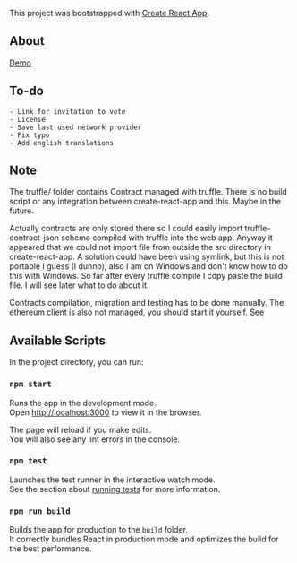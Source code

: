 This project was bootstrapped with [Create React App](https://github.com/facebookincubator/create-react-app).

## About
[Demo](https://semako-kouye.github.io/didoob)

## To-do
    - Link for invitation to vote
    - License
    - Save last used network provider
    - Fix typo
    - Add english translations

## Note

The truffle/ folder contains Contract managed with truffle. There is no build script or any integration between create-react-app and this.
Maybe in the future. 

Actually contracts are only stored there so I could easily import truffle-contract-json schema compiled with truffle into the web app.
Anyway it appeared that we could not import file from outside the src directory in create-react-app. A solution could have been using symlink, but this is not portable I guess (I dunno), also I am on Windows and don't know how to do this with Windows. So far after every truffle compile I copy paste the build file. I will see later what to do about it.

Contracts compilation, migration and testing has to be done manually. 
The ethereum client is also not managed, you should start it yourself. [See](http://truffleframework.com/docs/getting_started/client)

## Available Scripts

In the project directory, you can run:

### `npm start`

Runs the app in the development mode.<br>
Open [http://localhost:3000](http://localhost:3000) to view it in the browser.

The page will reload if you make edits.<br>
You will also see any lint errors in the console.

### `npm test`

Launches the test runner in the interactive watch mode.<br>
See the section about [running tests](#running-tests) for more information.

### `npm run build`

Builds the app for production to the `build` folder.<br>
It correctly bundles React in production mode and optimizes the build for the best performance.